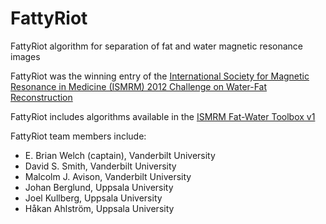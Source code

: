 FattyRiot
=========

FattyRiot algorithm for separation of fat and water magnetic resonance images

FattyRiot was the winning entry of the [International Society for Magnetic Resonance in Medicine (ISMRM) 2012 Challenge on Water-Fat Reconstruction](http://www.ismrm.org/challenge/node/18)

FattyRiot includes algorithms available in the [ISMRM Fat-Water Toolbox v1](http://ismrm.org/workshops/FatWater12/data.htm) 

FattyRiot team members include:
* E. Brian Welch (captain), Vanderbilt University
* David S. Smith, Vanderbilt University
* Malcolm J. Avison, Vanderbilt University
* Johan Berglund, Uppsala University
* Joel Kullberg, Uppsala University
* Håkan Ahlström, Uppsala University

